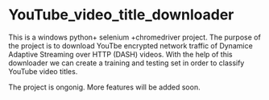 # YouTube_video_title_downloader
This is a windows  python+ selenium +chromedriver project.
The purpose of the project is to download YouTbe encrypted network traffic of Dynamice Adaptive Streaming over HTTP (DASH) videos.
With the help of this downloader we can create a training and testing set in order to classify YouTube video titles.

The project is ongonig. More features will be added soon.

